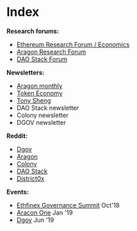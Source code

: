 # Index

**Research forums:**

* [Ethereum Research Forum / Economics](https://ethresear.ch/c/economics)
* [Aragon Research Forum](https://research.aragon.org)
* [DAO Stack Forum](https://forum.daostack.io/)

**Newsletters:**

* [Aragon monthly](https://monthly.aragon.org/)
* [Token Economy](http://weekly.tokeneconomy.co/)
* [Tony Sheng](https://www.tonysheng.com/)
* DAO Stack newsletter
* Colony newsletter
* DGOV newsletter

**Reddit:**

* [Dgov](https://new.reddit.com/r/dgov/)
* [Aragon](https://www.reddit.com/r/aragonproject/)
* [Colony](https://www.reddit.com/r/joincolony)
* [DAO Stack](https://www.reddit.com/r/daostack/)
* [District0x](https://www.reddit.com/r/district0x)

**Events:**

* [Ethfinex Governance Summit](https://summit.ethfinex.com/) Oct'18
* [Aracon One](https://aracon.one/) Jan '19
* [Dgov](https://dgov.earth/) Jun '19

